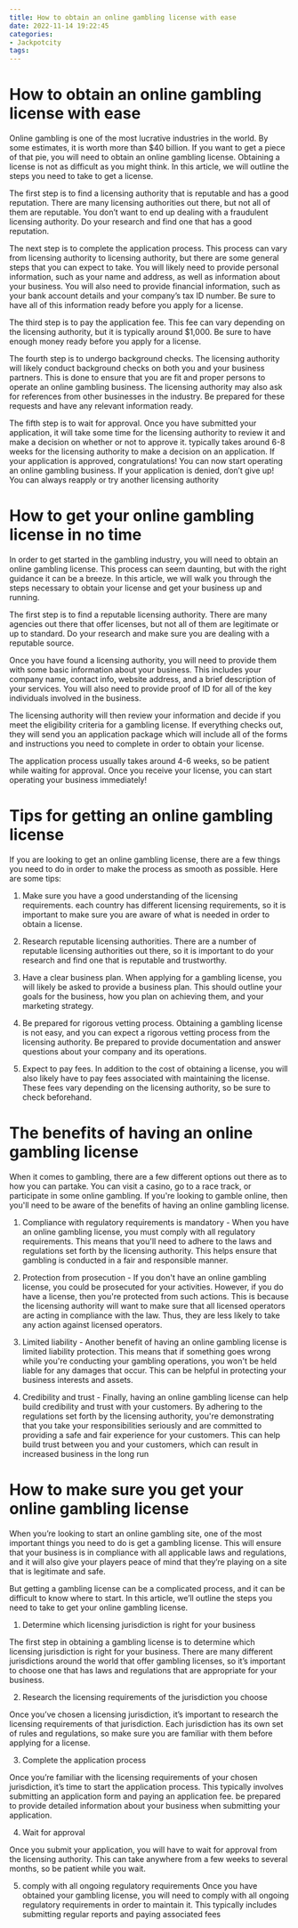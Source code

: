 ```yaml
---
title: How to obtain an online gambling license with ease 
date: 2022-11-14 19:22:45
categories:
- Jackpotcity
tags:
---
```



#  How to obtain an online gambling license with ease 

Online gambling is one of the most lucrative industries in the world. By some estimates, it is worth more than $40 billion. If you want to get a piece of that pie, you will need to obtain an online gambling license. Obtaining a license is not as difficult as you might think. In this article, we will outline the steps you need to take to get a license.

The first step is to find a licensing authority that is reputable and has a good reputation. There are many licensing authorities out there, but not all of them are reputable. You don’t want to end up dealing with a fraudulent licensing authority. Do your research and find one that has a good reputation.

The next step is to complete the application process. This process can vary from licensing authority to licensing authority, but there are some general steps that you can expect to take. You will likely need to provide personal information, such as your name and address, as well as information about your business. You will also need to provide financial information, such as your bank account details and your company’s tax ID number. Be sure to have all of this information ready before you apply for a license.

The third step is to pay the application fee. This fee can vary depending on the licensing authority, but it is typically around $1,000. Be sure to have enough money ready before you apply for a license.

The fourth step is to undergo background checks. The licensing authority will likely conduct background checks on both you and your business partners. This is done to ensure that you are fit and proper persons to operate an online gambling business. The licensing authority may also ask for references from other businesses in the industry. Be prepared for these requests and have any relevant information ready.

The fifth step is to wait for approval. Once you have submitted your application, it will take some time for the licensing authority to review it and make a decision on whether or not to approve it. typically takes around 6-8 weeks for the licensing authority to make a decision on an application. If your application is approved, congratulations! You can now start operating an online gambling business. If your application is denied, don’t give up! You can always reapply or try another licensing authority

#  How to get your online gambling license in no time 

In order to get started in the gambling industry, you will need to obtain an online gambling license. This process can seem daunting, but with the right guidance it can be a breeze. In this article, we will walk you through the steps necessary to obtain your license and get your business up and running.

The first step is to find a reputable licensing authority. There are many agencies out there that offer licenses, but not all of them are legitimate or up to standard. Do your research and make sure you are dealing with a reputable source.

Once you have found a licensing authority, you will need to provide them with some basic information about your business. This includes your company name, contact info, website address, and a brief description of your services. You will also need to provide proof of ID for all of the key individuals involved in the business.

The licensing authority will then review your information and decide if you meet the eligibility criteria for a gambling license. If everything checks out, they will send you an application package which will include all of the forms and instructions you need to complete in order to obtain your license.

The application process usually takes around 4-6 weeks, so be patient while waiting for approval. Once you receive your license, you can start operating your business immediately!

#  Tips for getting an online gambling license 

If you are looking to get an online gambling license, there are a few things you need to do in order to make the process as smooth as possible. Here are some tips:

1. Make sure you have a good understanding of the licensing requirements. each country has different licensing requirements, so it is important to make sure you are aware of what is needed in order to obtain a license.

2. Research reputable licensing authorities. There are a number of reputable licensing authorities out there, so it is important to do your research and find one that is reputable and trustworthy.

3. Have a clear business plan. When applying for a gambling license, you will likely be asked to provide a business plan. This should outline your goals for the business, how you plan on achieving them, and your marketing strategy.

4. Be prepared for rigorous vetting process. Obtaining a gambling license is not easy, and you can expect a rigorous vetting process from the licensing authority. Be prepared to provide documentation and answer questions about your company and its operations.

5. Expect to pay fees. In addition to the cost of obtaining a license, you will also likely have to pay fees associated with maintaining the license. These fees vary depending on the licensing authority, so be sure to check beforehand.

#  The benefits of having an online gambling license 

When it comes to gambling, there are a few different options out there as to how you can partake. You can visit a casino, go to a race track, or participate in some online gambling. If you're looking to gamble online, then you'll need to be aware of the benefits of having an online gambling license.

1. Compliance with regulatory requirements is mandatory - When you have an online gambling license, you must comply with all regulatory requirements. This means that you'll need to adhere to the laws and regulations set forth by the licensing authority. This helps ensure that gambling is conducted in a fair and responsible manner.

2. Protection from prosecution - If you don't have an online gambling license, you could be prosecuted for your activities. However, if you do have a license, then you're protected from such actions. This is because the licensing authority will want to make sure that all licensed operators are acting in compliance with the law. Thus, they are less likely to take any action against licensed operators.

3. Limited liability - Another benefit of having an online gambling license is limited liability protection. This means that if something goes wrong while you're conducting your gambling operations, you won't be held liable for any damages that occur. This can be helpful in protecting your business interests and assets.

4. Credibility and trust - Finally, having an online gambling license can help build credibility and trust with your customers. By adhering to the regulations set forth by the licensing authority, you're demonstrating that you take your responsibilities seriously and are committed to providing a safe and fair experience for your customers. This can help build trust between you and your customers, which can result in increased business in the long run

#  How to make sure you get your online gambling license

When you’re looking to start an online gambling site, one of the most important things you need to do is get a gambling license. This will ensure that your business is in compliance with all applicable laws and regulations, and it will also give your players peace of mind that they’re playing on a site that is legitimate and safe.

But getting a gambling license can be a complicated process, and it can be difficult to know where to start. In this article, we’ll outline the steps you need to take to get your online gambling license.

1. Determine which licensing jurisdiction is right for your business

The first step in obtaining a gambling license is to determine which licensing jurisdiction is right for your business. There are many different jurisdictions around the world that offer gambling licenses, so it’s important to choose one that has laws and regulations that are appropriate for your business.

2. Research the licensing requirements of the jurisdiction you choose

Once you’ve chosen a licensing jurisdiction, it’s important to research the licensing requirements of that jurisdiction. Each jurisdiction has its own set of rules and regulations, so make sure you are familiar with them before applying for a license.

3. Complete the application process

Once you’re familiar with the licensing requirements of your chosen jurisdiction, it’s time to start the application process. This typically involves submitting an application form and paying an application fee. be prepared to provide detailed information about your business when submitting your application.

4. Wait for approval

Once you submit your application, you will have to wait for approval from the licensing authority. This can take anywhere from a few weeks to several months, so be patient while you wait.

5. comply with all ongoing regulatory requirements Once you have obtained your gambling license, you will need to comply with all ongoing regulatory requirements in order to maintain it. This typically includes submitting regular reports and paying associated fees
